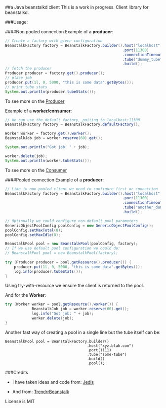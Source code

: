 ##a Java beanstalkd client
This is a work in progress. Client library for beanstalkd.

###Usage:

####Non pooled connection
Example of a **producer**:

```java
// Create a factory with given configuration
BeanstalkFactory factory = BeanstalkFactory.builder().host("localhost")
												     .port(11300)
												     .connectionTimeout(5000)
												     .tube("dummy_tube")
												     .build();
// fetch the producer
Producer producer = factory.get().producer();
// place job
producer.put(1l, 0, 5000, "this is some data".getBytes());
// print tube stats
System.out.println(producer.tubeStats());
```
To see more on the [Producer](/src/main/java/com/beanstalkd/clients/bstalkj/Producer.java)

Example of a **worker/consumer**:

```java
// We can use the default factory, poiting to localhost:11300
BeanstalkFactory factory = BeanstalkFactory.defaultFactory();

Worker worker = factory.get().worker();
BeanstalkJob job = worker.reserve(60).get();

System.out.println("Got job: " + job);

worker.delete(job);
System.out.println(worker.tubeStats());
```
To see more on the [Consumer](/src/main/java/com/beanstalkd/clients/bstalkj/Consumer.java)

####Pooled connection
Example of a **producer**:

```java
// Like in non-pooled client we need to configure first or connection
BeanstalkFactory factory = BeanstalkFactory.builder().host("localhost")
												     .port(11300)
												     .connectionTimeout(5000)
												     .tube("another_dummy_tube")
												     .build();

// Optionally we could configure non-default pool parameters
GenericObjectPoolConfig poolConfig = new GenericObjectPoolConfig();
poolConfig.setMaxTotal(8);
poolConfig.setMaxIdle(8);

BeanstalkPool pool = new BeanstalkPool(poolConfig, factory);
// If we use default pool configuration we could do:
// BeanstalkPool pool = new BeanstalkPool(factory);
					
try (Producer producer = pool.getResource().producer()) {
	producer.put(1l, 0, 5000, "this is some data".getBytes());
	log.info(producer.tubeStats());
}						 												 
```

Using try-with-resource we ensure the client is returned to the pool.

And for the **Worker**:

```java
try (Worker worker = pool.getResource().worker()) {
			BeanstalkJob job = worker.reserve(60).get();
			log.info("Got job: " + job);
			worker.delete(job);
}
```

Another fast way of creating a pool in a single line but the tube itself can be:

```
BeanstalkPool pool = BeanstalkFactory.builder()
                                     .host("xyz.blah.com")
                                     .port(1111)
                                     .tube("some-tube")
                                     .build()
                                     .pool();
```


###Credits

+ I have taken ideas and code from: [Jedis](https://github.com/xetorthio/jedis)

+ And from: [TrendrrBeanstalk](https://github.com/dustismo/TrendrrBeanstalk)

License is MIT

